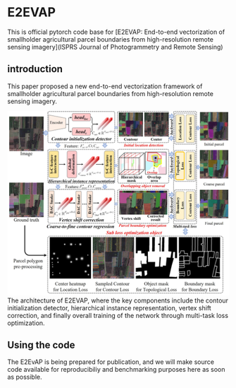 # E2EVAP

This is official pytorch code base for [E2EVAP: End-to-end vectorization of smallholder agricultural parcel boundaries from high-resolution remote sensing imagery](ISPRS Journal of Photogrammetry and Remote Sensing)

## introduction
This paper proposed a new end-to-end vectorization framework of smallholder agricultural parcel boundaries from high-resolution remote sensing imagery.

![introduction](imgs/Fig.2.jpg)
The architecture of E2EVAP, where the key components include the contour initialization detector, hierarchical instance representation, vertex shift correction, and finally overall training of the network through multi-task loss optimization. 

## Using the code
The E2EvAP is being prepared for publication, and we will make source code available for reproducibiliy and benchmarking purposes here as soon as possible.
